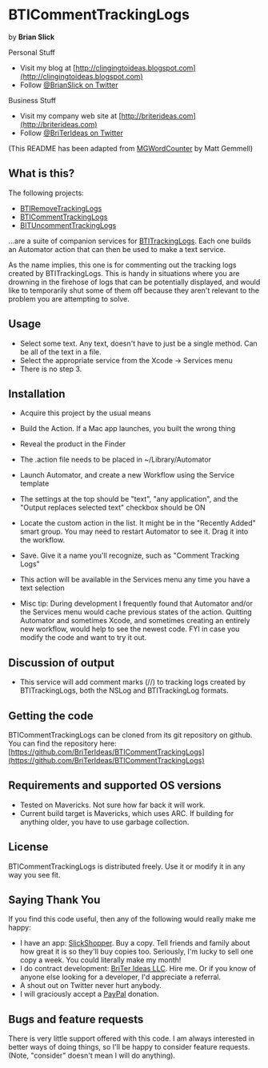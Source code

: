 BTICommentTrackingLogs
======================

by **Brian Slick**

Personal Stuff
- Visit my blog at [http://clingingtoideas.blogspot.com](http://clingingtoideas.blogspot.com)
- Follow [@BrianSlick on Twitter](http://twitter.com/BrianSlick)

Business Stuff
- Visit my company web site at [http://briterideas.com](http://briterideas.com)
- Follow [@BriTerIdeas on Twitter](http://twitter.com/BriTerIdeas)

(This README has been adapted from [MGWordCounter](https://github.com/mattgemmell/MGWordCounter) by Matt Gemmell)

## What is this?

The following projects:

- [BTIRemoveTrackingLogs](https://github.com/BriTerIdeas/BTIRemoveTrackingLogs)
- [BTICommentTrackingLogs](https://github.com/BriTerIdeas/BTICommentTrackingLogs)
- [BITUncommentTrackingLogs](https://github.com/BriTerIdeas/BTIUncommentTrackingLogs)

...are a suite of companion services for [BTITrackingLogs](https://github.com/BriTerIdeas/BTITrackingLogs). Each one builds an Automator action that can then be used to make a text service.

As the name implies, this one is for commenting out the tracking logs created by BTITrackingLogs. This is handy in situations where you are drowning in the firehose of logs that can be potentially displayed, and would like to temporarily shut some of them off because they aren't relevant to the problem you are attempting to solve.

## Usage

- Select some text. Any text, doesn't have to just be a single method. Can be all of the text in a file.
- Select the appropriate service from the Xcode -> Services menu
- There is no step 3.

## Installation

- Acquire this project by the usual means
- Build the Action.  If a Mac app launches, you built the wrong thing
- Reveal the product in the Finder
- The .action file needs to be placed in ~/Library/Automator
- Launch Automator, and create a new Workflow using the Service template
- The settings at the top should be "text", "any application", and the "Output replaces selected text" checkbox should be ON
- Locate the custom action in the list. It might be in the "Recently Added" smart group. You may need to restart Automator to see it. Drag it into the workflow.
- Save. Give it a name you'll recognize, such as "Comment Tracking Logs"
- This action will be available in the Services menu any time you have a text selection

- Misc tip: During development I frequently found that Automator and/or the Services menu would cache previous states of the action.  Quitting Automator and sometimes Xcode, and sometimes creating an entirely new workflow, would help to see the newest code. FYI in case you modify the code and want to try it out.

## Discussion of output

- This service will add comment marks (//) to tracking logs created by BTITrackingLogs, both the NSLog and BTITrackingLog formats.

## Getting the code

BTICommentTrackingLogs can be cloned from its git repository on github. You can find the repository here: [https://github.com/BriTerIdeas/BTICommentTrackingLogs](https://github.com/BriTerIdeas/BTICommentTrackingLogs)


## Requirements and supported OS versions

- Tested on Mavericks.  Not sure how far back it will work.
- Current build target is Mavericks, which uses ARC.  If building for anything older, you have to use garbage collection.


## License

BTICommentTrackingLogs is distributed freely.  Use it or modify it in any way you see fit.


## Saying Thank You

If you find this code useful, then any of the following would really make me happy:
- I have an app: [SlickShopper](https://itunes.apple.com/us/app/slickshopper-2/id434077651?mt=8). Buy a copy. Tell friends and family about how great it is so they'll buy copies too.  Seriously, I'm lucky to sell one copy a week.  You could literally make my month!
- I do contract development: [BriTer Ideas LLC](http://www.briterideas.com/services.shtml). Hire me. Or if you know of anyone else looking for a developer, I'd appreciate a referral.
- A shout out on Twitter never hurt anybody.
- I will graciously accept a [PayPal](http://bit.ly/AW4Cc) donation.


## Bugs and feature requests

There is very little support offered with this code.  I am always interested in better ways of doing things, so I'll be happy to consider feature requests.  (Note, "consider" doesn't mean I will do anything).
